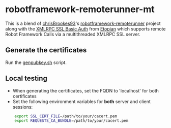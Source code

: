 # robotframework-remoterunner-mt

This is a blend of [chrisBrookes93](https://github.com/chrisBrookes93)'s [robotframework-remoterunner](https://github.com/chrisBrookes93/robotframework-remoterunner) project along with the [XMLRPC SSL Basic Auth](https://github.com/etopian/python3-xmlrpc-ssl-basic-auth) from [Etopian](https://github.com/etopian/) which supports remote Robot Framework Calls via a multithreaded XMLRPC SSL server.

## Generate the certificates

Run the [genpubkey.sh](https://github.com/joergschultzelutter/robotframework-remoterunner-mt/blob/master/src/genpubkey.sh) script.

## Local testing

- When generating the certificates, set the FQDN to 'localhost' for both certificates
- Set the following environment variables for __both__ server and client sessions:

```bash
    export SSL_CERT_FILE=/path/to/your/cacert.pem
    export REQUESTS_CA_BUNDLE=/path/to/your/cacert.pem
```
